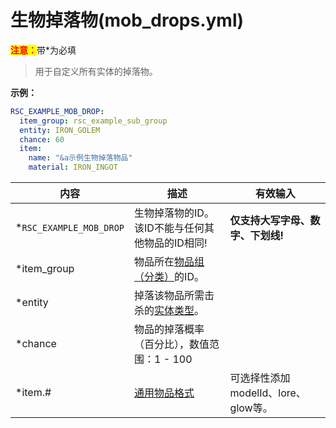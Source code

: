 # 生物掉落物(mob_drops.yml)

<mark style="color:red;">**注意：**</mark>带\*为必填

> 用于自定义所有实体的掉落物。

**示例：**

```yaml
RSC_EXAMPLE_MOB_DROP:
  item_group: rsc_example_sub_group
  entity: IRON_GOLEM
  chance: 60
  item:
    name: "&a示例生物掉落物品"
    material: IRON_INGOT
```

| 内容 | 描述 | 有效输入 |
| --- | ----------- | ----------------- |
| \*`RSC_EXAMPLE_MOB_DROP` | 生物掉落物的ID。<br>该ID不能与任何其他物品的ID相同! | **仅支持大写字母、数字、下划线!** |
| \*item_group | 物品所在[物品组（分类）](file/groups.md)的ID。 |
| \*entity | 掉落该物品所需击杀的[实体类型](https://hub.spigotmc.org/javadocs/spigot/org/bukkit/entity/EntityType.html)。 |
| \*chance | 物品的掉落概率（百分比），数值范围：1 - 100  |
| \*item.# | [通用物品格式](format/universal-item-format.md)| 可选择性添加modelId、lore、glow等。 |
